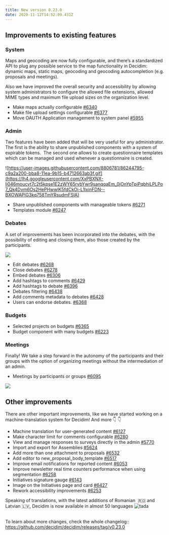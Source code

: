```yaml
---
title: New version 0.23.0
date: 2020-11-12T14:52:09.431Z
---
```


## Improvements to existing features

### System

Maps and geocoding are now fully configurable, and there’s a standardized API to plug any possible service to the map functionality in Decidim: dynamic maps, static maps, geocoding and geocoding autocompletion (e.g. proposals and meetings).

Also we have improved the overall security and accessibility by allowing system administrators to configure the allowed file extensions, allowed MIME types and maximum file upload sizes on the organization level.

* Make maps actually configurable [\#6340](https://github.com/decidim/decidim/pull/6340)
* Make file upload settings configurable [\#6377](https://github.com/decidim/decidim/pull/6377)
* Move OAUTH Application management to system panel [\#5955](https://github.com/decidim/decidim/pull/5955)

### Admin

Two features have been added that will be very useful for any administrator. The first is the ability to share unpublished components with a system of expirable tokens.  The second one allows to create questionnaire templates which can be managed and used whenever a questionnaire is created. 

![https://user-images.githubusercontent.com/8806781/86244795-c9a2a200-bba8-11ea-9b15-b4712663ab3f.gif](https://lh4.googleusercontent.com/XxPBXNX-li046moucvt7c2t5kpse1E2zWY65rvbYwr9sanqqaEm_0jOnYpTpiPqbhiLPLPo7_Qk4Dvm6Os2HePHwwlK5fdCkOi-L1lxinFDN--BXOWAPlG3kq758TmYRsudmFSlA)

* Share unpublished components with manageable tokens [\#6271](https://github.com/decidim/decidim/pull/6271)
* Templates module [\#6247](https://github.com/decidim/decidim/pull/6247)

### Debates

A set of improvements has been incorporated into the debates, with the possibility of editing and closing them, also those created by the participants.

![](https://lh4.googleusercontent.com/KGi3kW4OiAZZJN7ziXpC1s1WqYlAmyBnq69dLl74UpBRXBBbCQUtVu-jGcqJkW9yHIkqKyUJiqEnuxjT-I8pvC0IHRvmeMYt2GBM1eIShwmxuLFuj4Pm4O89m5XvtnDbzIdaHcxZ)

* Edit debates [\#6268](https://github.com/decidim/decidim/pull/6268)
* Close debates [\#6278](https://github.com/decidim/decidim/pull/6278)
* Embed debates [\#6306](https://github.com/decidim/decidim/pull/6306)
* Add hashtags to comments [\#6429](https://github.com/decidim/decidim/pull/6429)
* Add hashtags to debate [\#6396](https://github.com/decidim/decidim/pull/6396)
* Debates filtering [\#6438](https://github.com/decidim/decidim/pull/6438)
* Add comments metadata to debates [\#6428](https://github.com/decidim/decidim/pull/6428)
* Users can endorse debates. [\#6368](https://github.com/decidim/decidim/pull/6368)

### Budgets

* Selected projects on budgets [\#6365](https://github.com/decidim/decidim/pull/6365)
* Budget component with many budgets [\#6223](https://github.com/decidim/decidim/pull/6223)

### Meetings

Finally! We take a step forward in the autonomy of the participants and their groups with the option of organizing meetings without the intermediation of an admin.

* Meetings by participants or groups [\#6095](https://github.com/decidim/decidim/pull/6095)

![](https://lh6.googleusercontent.com/u09zwb7QF64o4EGEypAdePeCRsv4GlYU7i9wRhSIfzDGOptAS27NHL8rWa4CJcLT-cDl279M4ubVX_kTFYmxDGbUkd9Rga87vXu4vEhF96-k6NWZr2-SQRhAjnjvaQm2wDHsTjZh)

## Other improvements

There are other important improvements, like we have started working on a machine-translation system for Decidim! And more 👇 :point_down:

* Machine translation for user-generated content [\#6127](https://github.com/decidim/decidim/pull/6127)
* Make character limit for comments configurable [\#6280](https://github.com/decidim/decidim/pull/6280)
* View and manage responses to surveys directly in the admin [\#5770](https://github.com/decidim/decidim/pull/5770)
* Import and export for Assemblies [\#5624](https://github.com/decidim/decidim/pull/5624)
* Add more than one attachment to proposals [\#6532](https://github.com/decidim/decidim/pull/6532)
* Add editor to new_proposal_body_template [\#6517](https://github.com/decidim/decidim/pull/6517)
* Improve email notifications for reported content [\#6053](https://github.com/decidim/decidim/pull/6053)
* Improve newsletter real time counters performance when using segmentation [\#6258](https://github.com/decidim/decidim/pull/6258)
* Initiatives signature gauge [\#6143](https://github.com/decidim/decidim/pull/6143)
* Image on the Initiatives page and card [\#6427](https://github.com/decidim/decidim/pull/6427)
* Rework accessibility improvements [\#6253](https://github.com/decidim/decidim/pull/6253)

Speaking of translations, with the latest additions of Romanian  🇷🇴 and Latvian 🇱🇻, Decidim is now available in almost 50 languages ![tada](https://github.githubassets.com/images/icons/emoji/unicode/1f389.png)

\
To learn about more changes, check the whole changelog:: <https://github.com/decidim/decidim/releases/tag/v0.23.0>